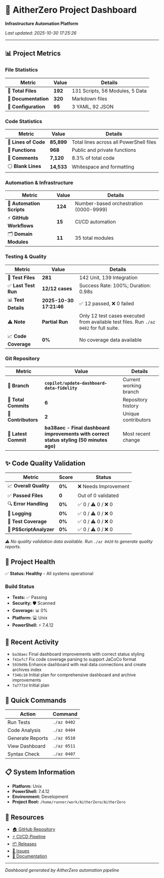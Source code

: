 # 🚀 AitherZero Project Dashboard

**Infrastructure Automation Platform**

*Last updated: 2025-10-30 17:25:26*

---

## 📊 Project Metrics

### File Statistics
| Metric | Value | Details |
|--------|-------|---------|
| 📁 **Total Files** | **192** | 131 Scripts, 56 Modules, 5 Data |
| 📄 **Documentation** | **320** | Markdown files |
| 🔧 **Configuration** | **95** | 3 YAML, 92 JSON |

### Code Statistics
| Metric | Value | Details |
|--------|-------|---------|
| 📝 **Lines of Code** | **85,899** | Total lines across all PowerShell files |
| 🔨 **Functions** | **968** | Public and private functions |
| 💬 **Comments** | **7,120** | 8.3% of total code |
| ⚪ **Blank Lines** | **14,533** | Whitespace and formatting |

### Automation & Infrastructure  
| Metric | Value | Details |
|--------|-------|---------|
| 🤖 **Automation Scripts** | **124** | Number-based orchestration (0000-9999) |
| ⚡ **GitHub Workflows** | **15** | CI/CD automation |
| 🗂️ **Domain Modules** | **11** | 35 total modules |

### Testing & Quality
| Metric | Value | Details |
|--------|-------|---------|
| 🧪 **Test Files** | **281** | 142 Unit, 139 Integration |
| ✅ **Last Test Run** | **12/12 cases** | Success Rate: 100%; Duration: 0.98s |
| 📊 **Test Details** | **2025-10-30 17:21:46** | ✅ 12 passed, ❌ 0 failed |
| ⚠️ **Note** | **Partial Run** | Only 12 test cases executed from available test files. Run `./az 0402` for full suite. |
| 📈 **Code Coverage** | **0%** | No coverage data available |

### Git Repository
| Metric | Value | Details |
|--------|-------|---------|
| 🌿 **Branch** | **`copilot/update-dashboard-data-fidelity`** | Current working branch |
| 📝 **Total Commits** | **6** | Repository history |
| 👥 **Contributors** | **2** | Unique contributors |
| 🔄 **Latest Commit** | **ba38aec - Final dashboard improvements with correct status styling (50 minutes ago)** | Most recent change |


## ✨ Code Quality Validation

| Metric | Score | Status |
|--------|-------|--------|
| 📈 **Overall Quality** | **0%** | ❌ Needs Improvement |
| ✅ **Passed Files** | **0** | Out of 0 validated |
| 🔍 **Error Handling** | **0%** | ✅ 0 / ⚠️ 0 / ❌ 0 |
| 📝 **Logging** | **0%** | ✅ 0 / ⚠️ 0 / ❌ 0 |
| 🧪 **Test Coverage** | **0%** | ✅ 0 / ⚠️ 0 / ❌ 0 |
| 🔬 **PSScriptAnalyzer** | **0%** | ✅ 0 / ⚠️ 0 / ❌ 0 |

*⚠️ No quality validation data available. Run `./az 0420` to generate quality reports.*

## 🎯 Project Health

✅ **Status: Healthy** - All systems operational

### Build Status
- **Tests:** ✅ Passing
- **Security:** 🛡️ Scanned
- **Coverage:** 📊 0%
- **Platform:** 💻 Unix
- **PowerShell:** ⚡ 7.4.12

## 🔄 Recent Activity

- `ba38aec` Final dashboard improvements with correct status styling
- `f41efc7` Fix code coverage parsing to support JaCoCo format
- `5939d9b` Enhance dashboard with real data connections and create archives index
- `f346c10` Initial plan for comprehensive dashboard and archive improvements
- `7a7772d` Initial plan

## 🎯 Quick Commands

| Action | Command |
|--------|---------|
| Run Tests | `./az 0402` |
| Code Analysis | `./az 0404` |
| Generate Reports | `./az 0510` |
| View Dashboard | `./az 0511` |
| Syntax Check | `./az 0407` |

## 📋 System Information

- **Platform:** Unix
- **PowerShell:** 7.4.12
- **Environment:** Development
- **Project Root:** `/home/runner/work/AitherZero/AitherZero`

## 🔗 Resources

- [🏠 GitHub Repository](https://github.com/wizzense/AitherZero)
- [⚡ CI/CD Pipeline](https://github.com/wizzense/AitherZero/actions)
- [📦 Releases](https://github.com/wizzense/AitherZero/releases)
- [🐛 Issues](https://github.com/wizzense/AitherZero/issues)
- [📖 Documentation](https://github.com/wizzense/AitherZero/tree/main/docs)

---

*Dashboard generated by AitherZero automation pipeline*
